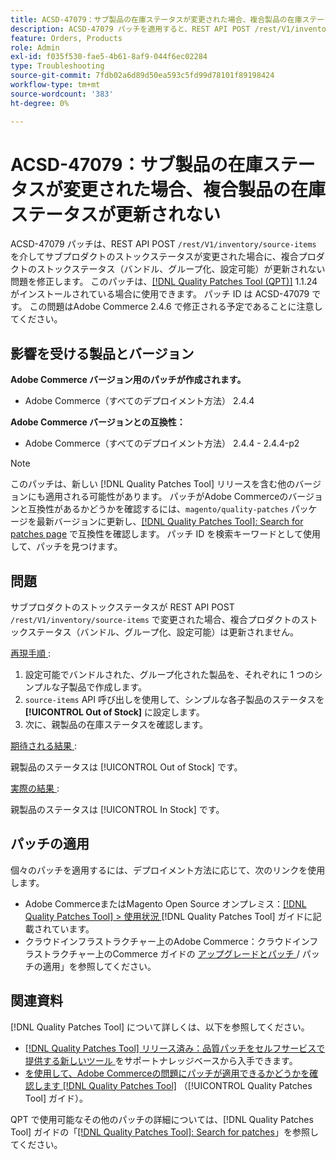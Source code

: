 ```yaml
---
title: ACSD-47079：サブ製品の在庫ステータスが変更された場合、複合製品の在庫ステータスが更新されない
description: ACSD-47079 パッチを適用すると、REST API POST /rest/V1/inventory/source-items を介してサブプロダクトのストックステータスが変更された場合に、複合プロダクト（バンドル、グループ化、設定可能）のストックステータスが更新されないAdobe Commerceの問題が修正されます。
feature: Orders, Products
role: Admin
exl-id: f035f530-fae5-4b61-8af9-044f6ec02284
type: Troubleshooting
source-git-commit: 7fdb02a6d89d50ea593c5fd99d78101f89198424
workflow-type: tm+mt
source-wordcount: '383'
ht-degree: 0%

---
```


# ACSD-47079：サブ製品の在庫ステータスが変更された場合、複合製品の在庫ステータスが更新されない

ACSD-47079 パッチは、REST API POST `/rest/V1/inventory/source-items` を介してサブプロダクトのストックステータスが変更された場合に、複合プロダクトのストックステータス（バンドル、グループ化、設定可能）が更新されない問題を修正します。 このパッチは、[[!DNL Quality Patches Tool (QPT)]](https://experienceleague.adobe.com/ja/docs/commerce-operations/tools/quality-patches-tool/quality-patches-tool-to-self-serve-quality-patches) 1.1.24 がインストールされている場合に使用できます。 パッチ ID は ACSD-47079 です。 この問題はAdobe Commerce 2.4.6 で修正される予定であることに注意してください。

## 影響を受ける製品とバージョン

**Adobe Commerce バージョン用のパッチが作成されます。**

* Adobe Commerce（すべてのデプロイメント方法） 2.4.4

**Adobe Commerce バージョンとの互換性：**

* Adobe Commerce（すべてのデプロイメント方法） 2.4.4 - 2.4.4-p2

>[!NOTE]
>
>このパッチは、新しい [!DNL Quality Patches Tool] リリースを含む他のバージョンにも適用される可能性があります。 パッチがAdobe Commerceのバージョンと互換性があるかどうかを確認するには、`magento/quality-patches` パッケージを最新バージョンに更新し、[[!DNL Quality Patches Tool]: Search for patches page](https://experienceleague.adobe.com/tools/commerce-quality-patches/index.html?lang=ja) で互換性を確認します。 パッチ ID を検索キーワードとして使用して、パッチを見つけます。

## 問題

サブプロダクトのストックステータスが REST API POST `/rest/V1/inventory/source-items` で変更された場合、複合プロダクトのストックステータス（バンドル、グループ化、設定可能）は更新されません。

<u> 再現手順 </u>:

1. 設定可能でバンドルされた、グループ化された製品を、それぞれに 1 つのシンプルな子製品で作成します。
1. `source-items` API 呼び出しを使用して、シンプルな各子製品のステータスを **[!UICONTROL Out of Stock]** に設定します。
1. 次に、親製品の在庫ステータスを確認します。

<u> 期待される結果 </u>:

親製品のステータスは [!UICONTROL Out of Stock] です。

<u> 実際の結果 </u>:

親製品のステータスは [!UICONTROL In Stock] です。

## パッチの適用

個々のパッチを適用するには、デプロイメント方法に応じて、次のリンクを使用します。

* Adobe CommerceまたはMagento Open Source オンプレミス：[[!DNL Quality Patches Tool] > 使用状況 ](/help/tools/quality-patches-tool/usage.md) [!DNL Quality Patches Tool] ガイドに記載されています。
* クラウドインフラストラクチャー上のAdobe Commerce：クラウドインフラストラクチャー上のCommerce ガイドの [ アップグレードとパッチ ](https://experienceleague.adobe.com/docs/commerce-cloud-service/user-guide/develop/upgrade/apply-patches.html?lang=ja)/ パッチの適用」を参照してください。

## 関連資料

[!DNL Quality Patches Tool] について詳しくは、以下を参照してください。

* [[!DNL Quality Patches Tool]  リリース済み：品質パッチをセルフサービスで提供する新しいツール ](https://experienceleague.adobe.com/ja/docs/commerce-operations/tools/quality-patches-tool/quality-patches-tool-to-self-serve-quality-patches) をサポートナレッジベースから入手できます。
* [ を使用して、Adobe Commerceの問題にパッチが適用できるかどうかを確認します  [!DNL Quality Patches Tool]](/help/tools/quality-patches-tool/patches-available-in-qpt/check-patch-for-magento-issue-with-magento-quality-patches.md) （[!UICONTROL Quality Patches Tool] ガイド）。


QPT で使用可能なその他のパッチの詳細については、[!DNL Quality Patches Tool] ガイドの「[[!DNL Quality Patches Tool]: Search for patches](https://experienceleague.adobe.com/tools/commerce-quality-patches/index.html?lang=ja)」を参照してください。
